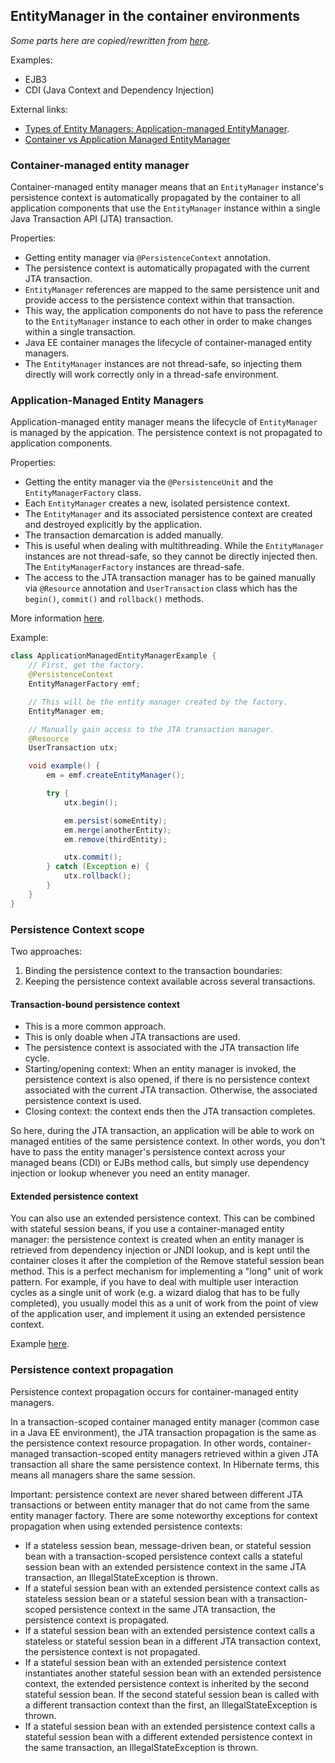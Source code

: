 ## EntityManager in the container environments

*Some parts here are copied/rewritten from [here](https://docs.jboss.org/hibernate/entitymanager/3.5/reference/en/html/architecture.html).*

Examples:
* EJB3
* CDI (Java Context and Dependency Injection)

External links:
* [Types of Entity Managers: Application-managed EntityManager](https://www.javacodegeeks.com/2013/03/types-of-entity-managers-application-managed-entitymanager.html).
* [Container vs Application Managed EntityManager](https://www.byteslounge.com/tutorials/container-vs-application-managed-entitymanager)

### Container-managed entity manager

Container-managed entity manager means that an `EntityManager` instance's persistence context is automatically propagated by the container to all application components that use the `EntityManager` instance within a single Java Transaction API (JTA) transaction.

Properties:

* Getting entity manager via `@PersistenceContext` annotation.
* The persistence context is automatically propagated with the current JTA transaction.
* `EntityManager` references are mapped to the same persistence unit and provide access to the persistence context within that transaction.
* This way, the application components do not have to pass the reference to the `EntityManager` instance to each other in order to make changes within a single transaction.
* Java EE container manages the lifecycle of container-managed entity managers.
* The `EntityManager` instances are not thread-safe, so injecting them directly will work correctly only in a thread-safe environment.

### Application-Managed Entity Managers

Application-managed entity manager means the lifecycle of `EntityManager` is managed by the appication. The persistence context is not propagated to application components.

Properties:

* Getting the entity manager via the `@PersistenceUnit` and the `EntityManagerFactory` class.
* Each `EntityManager` creates a new, isolated persistence context.
* The `EntityManager` and its associated persistence context are created and destroyed explicitly by the application.
* The transaction demarcation is added manually.
* This is useful when dealing with multithreading. While the `EntityManager` instances are not thread-safe, so they cannot be directly injected then. The `EntityManagerFactory` instances are thread-safe.
* The access to the JTA transaction manager has to be gained manually via `@Resource` annotation and `UserTransaction` class which has the `begin()`, `commit()` and `rollback()` methods.

More information [here](https://docs.oracle.com/cd/E19798-01/821-1841/bnbra/index.html).

Example:

```java
class ApplicationManagedEntityManagerExample {
    // First, get the factory.
    @PersistenceContext
    EntityManagerFactory emf;

    // This will be the entity manager created by the factory.
    EntityManager em;

    // Manually gain access to the JTA transaction manager.
    @Resource
    UserTransaction utx;

    void example() {
        em = emf.createEntityManager();

        try {
            utx.begin();

            em.persist(someEntity);
            em.merge(anotherEntity);
            em.remove(thirdEntity);

            utx.commit();
        } catch (Exception e) {
            utx.rollback();
        }
    }
}
```

### Persistence Context scope

Two approaches:
1. Binding the persistence context to the transaction boundaries:
2. Keeping the persistence context available across several transactions.

#### Transaction-bound persistence context

* This is a more common approach. 
* This is only doable when JTA transactions are used. 
* The persistence context is associated with the JTA transaction life cycle. 
* Starting/opening context: When an entity manager is invoked, the persistence context is also opened, if there is no persistence context associated with the current JTA transaction. Otherwise, the associated persistence context is used.
* Closing context: the context ends then the JTA transaction completes.

So here, during the JTA transaction, an application will be able to work on managed entities of the same persistence context. In other words, you don't have to pass the entity manager's persistence context across your managed beans (CDI) or EJBs method calls, but simply use dependency injection or lookup whenever you need an entity manager.

#### Extended persistence context

You can also use an extended persistence context.
This can be combined with stateful session beans, if you use a container-managed entity manager: the persistence context is created when an entity manager is retrieved from dependency injection or JNDI lookup, and is kept until the container closes it after the completion of the Remove stateful session bean method.
This is a perfect mechanism for implementing a "long" unit of work pattern.
For example, if you have to deal with multiple user interaction cycles as a single unit of work (e.g. a wizard dialog that has to be fully completed), you usually model this as a unit of work from the point of view of the application user, and implement it using an extended persistence context.

Example [here](https://www.adam-bien.com/roller/abien/entry/building_perfect_anti_facades_almost).

### Persistence context propagation

Persistence context propagation occurs for container-managed entity managers.

In a transaction-scoped container managed entity manager (common case in a Java EE environment), the JTA transaction propagation is the same as the persistence context resource propagation. In other words, container-managed transaction-scoped entity managers retrieved within a given JTA transaction all share the same persistence context. In Hibernate terms, this means all managers share the same session.

Important: persistence context are never shared between different JTA transactions or between entity manager that do not came from the same entity manager factory. There are some noteworthy exceptions for context propagation when using extended persistence contexts:

* If a stateless session bean, message-driven bean, or stateful session bean with a transaction-scoped persistence context calls a stateful session bean with an extended persistence context in the same JTA transaction, an IllegalStateException is thrown. 
* If a stateful session bean with an extended persistence context calls as stateless session bean or a stateful session bean with a transaction-scoped persistence context in the same JTA transaction, the persistence context is propagated. 
* If a stateful session bean with an extended persistence context calls a stateless or stateful session bean in a different JTA transaction context, the persistence context is not propagated. 
* If a stateful session bean with an extended persistence context instantiates another stateful session bean with an extended persistence context, the extended persistence context is inherited by the second stateful session bean. If the second stateful session bean is called with a different transaction context than the first, an IllegalStateException is thrown. 
* If a stateful session bean with an extended persistence context calls a stateful session bean with a different extended persistence context in the same transaction, an IllegalStateException is thrown.